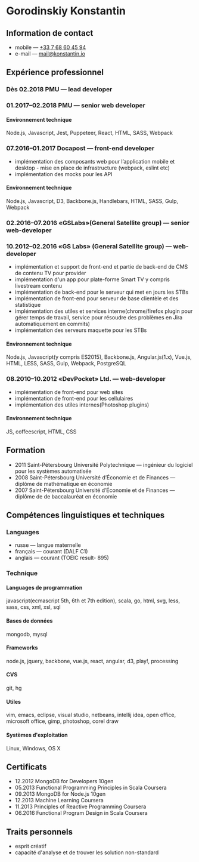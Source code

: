 # Gorodinskiy Konstantin

## Information de contact
- mobile — [+33 7 68 60 45 94](tel:+33768604594)
- e-mail — [mail@konstantin.io](mailto:mail@konstantin.io?subject=job%20opportunity)

## Expérience professionnel
### Dès 02.2018 PMU — lead developer

### 01.2017–02.2018 PMU — senior web developer
#### Environnement technique
Node.js, Javascript, Jest, Puppeteer, React, HTML, SASS, Webpack

### 07.2016–01.2017 Docapost — front-end developer
 - implémentation des composants web pour l’application mobile et desktop - mise en place de infrastructure (webpack, eslint etc)
 - implémentation des mocks pour les API
#### Environnement technique
Node.js, Javascript, D3, Backbone.js, Handlebars, HTML, SASS, Gulp, Webpack

### 02.2016–07.2016 «GSLabs»(General Satellite group) — senior web-developer

### 10.2012–02.2016 «GS Labs» (General Satellite group) — web-developer
 - implémentation et support de front-end et partie de back-end de CMS de contenu TV pour provider
 - implémentation d'un app pour plate-forme Smart TV y compris livestream contenu
 - implémentation de back-end pour le serveur qui met en jours les STBs
 - implémentation de front-end pour serveur de base clientèle et des statistique
 - implémentation des utiles et services interne(chrome/firefox plugin pour gérer temps de travail, service pour résoudre des problèmes en Jira automatiquement en commits)
 - implémentation des serveurs maquette pour les STBs
#### Environnement technique
Node.js, Javascript(y compris ES2015), Backbone.js, Angular.js(1.x), Vue.js, HTML, LESS, SASS, Gulp, Webpack, PostgreSQL

### 08.2010–10.2012 «DevPocket» Ltd. — web-developer
 - implémentation de front-end pour web sites
 - implémentation de front-end pour les cellulaires
 - implémentation des utiles internes(Photoshop plugins)
#### Environnement technique
JS, coffeescript, HTML, CSS

## Formation
- 2011 Saint-Pétersbourg Université Polytechnique — ingénieur du logiciel pour les systèmes automatisée
- 2008 Saint-Pétersbourg Université d’Économie et de Finances — diplôme de mathématique en économie
- 2007 Saint-Pétersbourg Université d’Économie et de Finances — diplôme de de baccalauréat en économie

## Compétences linguistiques et techniques
### Languages
- russe — langue maternelle
- français — courant (DALF C1)
- anglais — courant (TOEIC result- 895)

### Technique
#### Languages de programmation
javascript(ecmascript 5th, 6th et 7th edition), scala, go, html, svg, less, sass, css, xml, xsl, sql

#### Bases de données
mongodb, mysql

#### Frameworks
node.js, jquery, backbone, vue.js, react, angular, d3, play!, processing

#### CVS
git, hg

#### Utiles
vim, emacs, eclipse, visual studio, netbeans, intellij idea, open office, microsoft office, gimp, photoshop, corel draw

#### Systèmes d'exploitation
Linux, Windows, OS X 

## Certificats
- 12.2012 MongoDB for Developers 10gen
- 05.2013 Functional Programming Principles in Scala Coursera
- 09.2013 MongoDB for Node.js 10gen
- 12.2013 Machine Learning Coursera
- 11.2013 Principles of Reactive Programming Coursera
- 06.2016 Functional Program Design in Scala Coursera

## Traits personnels
- esprit créatif
- capacité d'analyse et de trouver les solution non-standard
